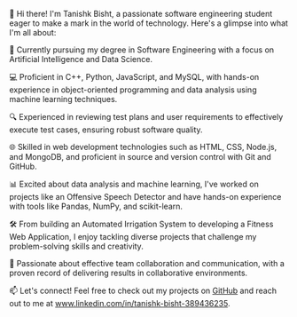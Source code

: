 👋 Hi there! I'm Tanishk Bisht, a passionate software engineering student eager to make a mark in the world of technology. Here's a glimpse into what I'm all about:

🚀 Currently pursuing my degree in Software Engineering with a focus on Artificial Intelligence and Data Science.

💻 Proficient in C++, Python, JavaScript, and MySQL, with hands-on experience in object-oriented programming and data analysis using machine learning techniques.

🔍 Experienced in reviewing test plans and user requirements to effectively execute test cases, ensuring robust software quality.

🌐 Skilled in web development technologies such as HTML, CSS, Node.js, and MongoDB, and proficient in source and version control with Git and GitHub.

📊 Excited about data analysis and machine learning, I've worked on projects like an Offensive Speech Detector and have hands-on experience with tools like Pandas, NumPy, and scikit-learn.

🛠️ From building an Automated Irrigation System to developing a Fitness Web Application, I enjoy tackling diverse projects that challenge my problem-solving skills and creativity.

🌟 Passionate about effective team collaboration and communication, with a proven record of delivering results in collaborative environments.

📫 Let's connect! Feel free to check out my projects on [GitHub](https://github.com/Tanishk-22) and reach out to me at www.linkedin.com/in/tanishk-bisht-389436235.
